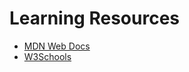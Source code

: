 # Learning Resources

- [MDN Web Docs](https://developer.mozilla.org/ja/docs/Web/CSS)
- [W3Schools](https://www.w3schools.com/css/default.asp)
